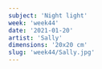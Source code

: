 ```yaml
---
subject: 'Night light'
week: 'week44'
date: '2021-01-20'
artist: 'Sally'
dimensions: '20x20 cm'
slug: 'week44/Sally.jpg'
---
```

